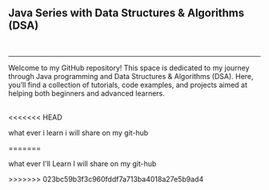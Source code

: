 <h2>Java Series with Data Structures & Algorithms (DSA)</h2>
<br>
<hr>
<p>Welcome to my GitHub repository! This space is dedicated to my journey through Java programming and Data Structures & Algorithms (DSA). Here, you’ll find a collection of tutorials, code examples, and projects aimed at helping both beginners and advanced learners.</P>
<br>
<<<<<<< HEAD
<p>what ever i learn i will share on my git-hub</P>
=======
<p>what ever I'll Learn I will share on my git-hub</P>
>>>>>>> 023bc59b3f3c960fddf7a713ba4018a27e5b9ad4
